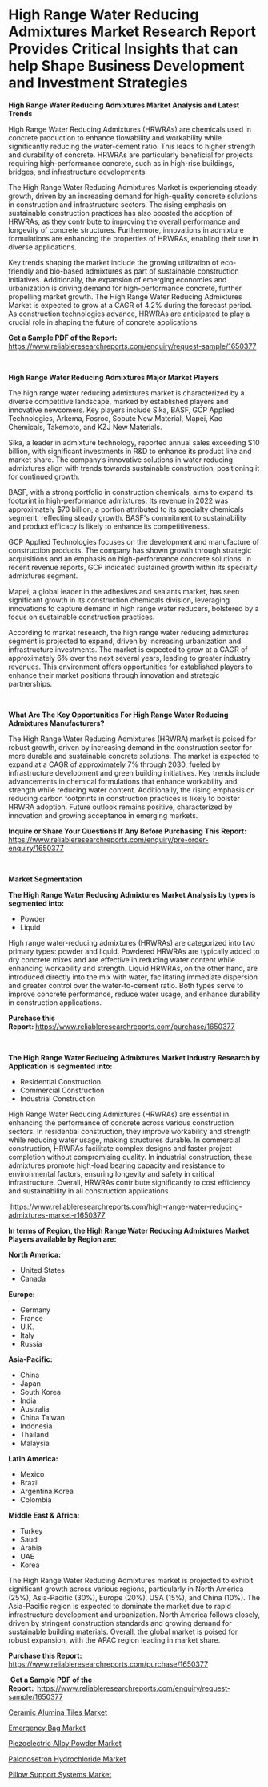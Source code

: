<p><h1>High Range Water Reducing Admixtures Market Research Report Provides Critical Insights that can help Shape Business Development and Investment Strategies</h1></p><p><strong>High Range Water Reducing Admixtures Market Analysis and Latest Trends</strong></p>
<p><p>High Range Water Reducing Admixtures (HRWRAs) are chemicals used in concrete production to enhance flowability and workability while significantly reducing the water-cement ratio. This leads to higher strength and durability of concrete. HRWRAs are particularly beneficial for projects requiring high-performance concrete, such as in high-rise buildings, bridges, and infrastructure developments.</p><p>The High Range Water Reducing Admixtures Market is experiencing steady growth, driven by an increasing demand for high-quality concrete solutions in construction and infrastructure sectors. The rising emphasis on sustainable construction practices has also boosted the adoption of HRWRAs, as they contribute to improving the overall performance and longevity of concrete structures. Furthermore, innovations in admixture formulations are enhancing the properties of HRWRAs, enabling their use in diverse applications.</p><p>Key trends shaping the market include the growing utilization of eco-friendly and bio-based admixtures as part of sustainable construction initiatives. Additionally, the expansion of emerging economies and urbanization is driving demand for high-performance concrete, further propelling market growth. The High Range Water Reducing Admixtures Market is expected to grow at a CAGR of 4.2% during the forecast period. As construction technologies advance, HRWRAs are anticipated to play a crucial role in shaping the future of concrete applications.</p></p>
<p><strong>Get a Sample PDF of the Report:&nbsp;</strong> <a href="https://www.reliableresearchreports.com/enquiry/request-sample/1650377?utm_campaign=12&utm_medium=2&utm_source=Github&utm_content=ia&utm_term=08112024&utm_id=high-range-water-reducing-admixtures">https://www.reliableresearchreports.com/enquiry/request-sample/1650377</a></p>
<p>&nbsp;</p>
<p><strong>High Range Water Reducing Admixtures Major Market Players</strong></p>
<p><p>The high range water reducing admixtures market is characterized by a diverse competitive landscape, marked by established players and innovative newcomers. Key players include Sika, BASF, GCP Applied Technologies, Arkema, Fosroc, Sobute New Material, Mapei, Kao Chemicals, Takemoto, and KZJ New Materials.</p><p>Sika, a leader in admixture technology, reported annual sales exceeding $10 billion, with significant investments in R&D to enhance its product line and market share. The company’s innovative solutions in water reducing admixtures align with trends towards sustainable construction, positioning it for continued growth.</p><p>BASF, with a strong portfolio in construction chemicals, aims to expand its footprint in high-performance admixtures. Its revenue in 2022 was approximately $70 billion, a portion attributed to its specialty chemicals segment, reflecting steady growth. BASF's commitment to sustainability and product efficacy is likely to enhance its competitiveness.</p><p>GCP Applied Technologies focuses on the development and manufacture of construction products. The company has shown growth through strategic acquisitions and an emphasis on high-performance concrete solutions. In recent revenue reports, GCP indicated sustained growth within its specialty admixtures segment.</p><p>Mapei, a global leader in the adhesives and sealants market, has seen significant growth in its construction chemicals division, leveraging innovations to capture demand in high range water reducers, bolstered by a focus on sustainable construction practices.</p><p>According to market research, the high range water reducing admixtures segment is projected to expand, driven by increasing urbanization and infrastructure investments. The market is expected to grow at a CAGR of approximately 6% over the next several years, leading to greater industry revenues. This environment offers opportunities for established players to enhance their market positions through innovation and strategic partnerships.</p></p>
<p>&nbsp;</p>
<p><strong>What Are The Key Opportunities For High Range Water Reducing Admixtures Manufacturers?</strong></p>
<p><p>The High Range Water Reducing Admixtures (HRWRA) market is poised for robust growth, driven by increasing demand in the construction sector for more durable and sustainable concrete solutions. The market is expected to expand at a CAGR of approximately 7% through 2030, fueled by infrastructure development and green building initiatives. Key trends include advancements in chemical formulations that enhance workability and strength while reducing water content. Additionally, the rising emphasis on reducing carbon footprints in construction practices is likely to bolster HRWRA adoption. Future outlook remains positive, characterized by innovation and growing acceptance in emerging markets.</p></p>
<p><strong>Inquire or Share Your Questions If Any Before Purchasing This Report:</strong> <a href="https://www.reliableresearchreports.com/enquiry/pre-order-enquiry/1650377?utm_campaign=12&utm_medium=2&utm_source=Github&utm_content=ia&utm_term=08112024&utm_id=high-range-water-reducing-admixtures">https://www.reliableresearchreports.com/enquiry/pre-order-enquiry/1650377</a></p>
<p>&nbsp;</p>
<p><strong>Market Segmentation</strong></p>
<p><strong>The High Range Water Reducing Admixtures Market Analysis by types is segmented into:</strong></p>
<p><ul><li>Powder</li><li>Liquid</li></ul></p>
<p><p>High range water-reducing admixtures (HRWRAs) are categorized into two primary types: powder and liquid. Powdered HRWRAs are typically added to dry concrete mixes and are effective in reducing water content while enhancing workability and strength. Liquid HRWRAs, on the other hand, are introduced directly into the mix with water, facilitating immediate dispersion and greater control over the water-to-cement ratio. Both types serve to improve concrete performance, reduce water usage, and enhance durability in construction applications.</p></p>
<p><strong>Purchase this Report:&nbsp;</strong><a href="https://www.reliableresearchreports.com/purchase/1650377?utm_campaign=12&utm_medium=2&utm_source=Github&utm_content=ia&utm_term=08112024&utm_id=high-range-water-reducing-admixtures">https://www.reliableresearchreports.com/purchase/1650377</a></p>
<p>&nbsp;</p>
<p><strong>The High Range Water Reducing Admixtures Market Industry Research by Application is segmented into:</strong></p>
<p><ul><li>Residential Construction</li><li>Commercial Construction</li><li>Industrial Construction</li></ul></p>
<p><p>High Range Water Reducing Admixtures (HRWRAs) are essential in enhancing the performance of concrete across various construction sectors. In residential construction, they improve workability and strength while reducing water usage, making structures durable. In commercial construction, HRWRAs facilitate complex designs and faster project completion without compromising quality. In industrial construction, these admixtures promote high-load bearing capacity and resistance to environmental factors, ensuring longevity and safety in critical infrastructure. Overall, HRWRAs contribute significantly to cost efficiency and sustainability in all construction applications.</p></p>
<p><a href="https://www.reliableresearchreports.com/high-range-water-reducing-admixtures-market-r1650377?utm_campaign=12&utm_medium=2&utm_source=Github&utm_content=ia&utm_term=08112024&utm_id=high-range-water-reducing-admixtures">&nbsp;https://www.reliableresearchreports.com/high-range-water-reducing-admixtures-market-r1650377</a></p>
<p><strong>In terms of Region, the High Range Water Reducing Admixtures Market Players available by Region are:</strong></p>
<p>
    <p> <strong> North America: </strong>
        <ul>
            <li>United States</li>
            <li>Canada</li>
        </ul>
        </p> 
    <p> <strong> Europe: </strong>
        <ul>
            <li>Germany</li>
            <li>France</li>
            <li>U.K.</li>
            <li>Italy</li>
            <li>Russia</li>
        </ul>
        </p> 
    <p> <strong> Asia-Pacific: </strong>
        <ul>
            <li>China</li>
            <li>Japan</li>
            <li>South Korea</li>
            <li>India</li>
            <li>Australia</li>
            <li>China Taiwan</li>
            <li>Indonesia</li>
            <li>Thailand</li>
            <li>Malaysia</li>
        </ul>
        </p> 
    <p> <strong> Latin America: </strong>
        <ul>
            <li>Mexico</li>
            <li>Brazil</li>
            <li>Argentina Korea</li>
            <li>Colombia</li>
        </ul>
        </p> 
    <p> <strong> Middle East & Africa: </strong>
        <ul>
            <li>Turkey</li>
            <li>Saudi</li>
            <li>Arabia</li>
            <li>UAE</li>
            <li>Korea</li>
        </ul>
    </p>
    </p>
<p><p>The High Range Water Reducing Admixtures market is projected to exhibit significant growth across various regions, particularly in North America (25%), Asia-Pacific (30%), Europe (20%), USA (15%), and China (10%). The Asia-Pacific region is expected to dominate the market due to rapid infrastructure development and urbanization. North America follows closely, driven by stringent construction standards and growing demand for sustainable building materials. Overall, the global market is poised for robust expansion, with the APAC region leading in market share.</p></p>
<p><strong>Purchase this Report: </strong><a href="https://www.reliableresearchreports.com/purchase/1650377?utm_campaign=12&utm_medium=2&utm_source=Github&utm_content=ia&utm_term=08112024&utm_id=high-range-water-reducing-admixtures">https://www.reliableresearchreports.com/purchase/1650377</a></p>
<p>&nbsp;<strong>Get a Sample PDF of the Report:&nbsp;&nbsp;</strong><a href="https://www.reliableresearchreports.com/enquiry/request-sample/1650377?utm_campaign=12&utm_medium=2&utm_source=Github&utm_content=ia&utm_term=08112024&utm_id=high-range-water-reducing-admixtures">https://www.reliableresearchreports.com/enquiry/request-sample/1650377</a></p>
<p><strong></strong></p>
<p><p><a href="https://github.com/shauntarfpso/Market-Research-Report-List-1/blob/main/ceramic-alumina-tiles-market.md?utm_campaign=12&utm_medium=2&utm_source=Github&utm_content=ia&utm_term=08112024&utm_id=high-range-water-reducing-admixtures">Ceramic Alumina Tiles Market</a></p><p><a href="https://issuu.com/reportprime-2/docs/emergency-bag-market-size-2030.pptx_09cc5fa7f35a80?utm_campaign=12&utm_medium=2&utm_source=Github&utm_content=ia&utm_term=08112024&utm_id=high-range-water-reducing-admixtures">Emergency Bag Market</a></p><p><a href="https://www.linkedin.com/pulse/piezoelectric-alloy-powder-market-consolidation-impact-structure-cgaif?utm_campaign=12&utm_medium=2&utm_source=Github&utm_content=ia&utm_term=08112024&utm_id=high-range-water-reducing-admixtures">Piezoelectric Alloy Powder Market</a></p><p><a href="https://medium.com/@jeannienqw/the-palonosetron-hydrochloride-market-industry-provides-a-comprehensive-and-current-analysis-of-6b373117f739?utm_campaign=12&utm_medium=2&utm_source=Github&utm_content=ia&utm_term=08112024&utm_id=high-range-water-reducing-admixtures">Palonosetron Hydrochloride Market</a></p><p><a href="https://www.linkedin.com/pulse/pillow-support-systems-market-consolidation-impact-structure-h49ef?utm_campaign=12&utm_medium=2&utm_source=Github&utm_content=ia&utm_term=08112024&utm_id=high-range-water-reducing-admixtures">Pillow Support Systems Market</a></p></p>